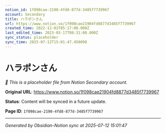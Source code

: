 ```yaml
---
notion_id: 1f098cae-2190-4fd8-877d-3485f7739967
account: Secondary
title: ハラポンさん
url: https://www.notion.so/1f098cae21904fd8877d3485f7739967
created_time: 2022-12-01T05:17:00.000Z
last_edited_time: 2023-03-17T08:31:00.000Z
sync_status: placeholder
sync_time: 2025-07-12T15:01:47.450098
---
```


# ハラポンさん

*🔄 This is a placeholder file from Notion Secondary account.*

**Original URL**: https://www.notion.so/1f098cae21904fd8877d3485f7739967

**Status**: Content will be synced in a future update.

**Page ID**: `1f098cae-2190-4fd8-877d-3485f7739967`

---

*Generated by Obsidian-Notion sync at 2025-07-12 15:01:47*
